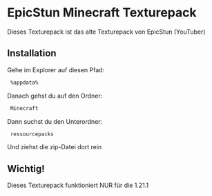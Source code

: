 # EpicStun Minecraft Texturepack

Dieses Texturepack ist das alte Texturepack von EpicStun (YouTuber)

## Installation

Gehe im Explorer auf diesen Pfad:

```bash
 %appdata%
```

Danach gehst du auf den Ordner:

```bash
 Minecraft
```
Dann suchst du den Unterordner:

```bash
 ressourcepacks
```
Und ziehst die zip-Datei dort rein

## Wichtig!

Dieses Texturepack funktioniert NUR für die 1.21.1
